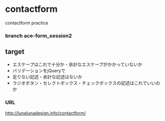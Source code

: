 # contactform
contactform practice

### branch ace-form_session2

## target

- エスケープはこれで十分か・余計なエスケープがかかっていないか
- バリデーションをjQueryで
- 足りない記述・余計な記述はないか
- ラジオボタン・セレクトボックス・チェックボックスの記述はこれでいいのか

### URL
http://lunalunadesign.info/contactform/
